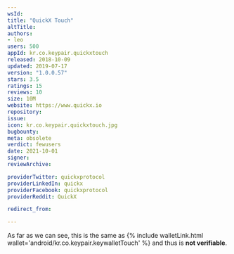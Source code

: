```yaml
---
wsId: 
title: "QuickX Touch"
altTitle: 
authors:
- leo
users: 500
appId: kr.co.keypair.quickxtouch
released: 2018-10-09
updated: 2019-07-17
version: "1.0.0.57"
stars: 3.5
ratings: 15
reviews: 10
size: 10M
website: https://www.quickx.io
repository: 
issue: 
icon: kr.co.keypair.quickxtouch.jpg
bugbounty: 
meta: obsolete
verdict: fewusers
date: 2021-10-01
signer: 
reviewArchive:

providerTwitter: quickxprotocol
providerLinkedIn: quickx
providerFacebook: quickxprotocol
providerReddit: QuickX

redirect_from:

---
```


<!-- nosource -->
As far as we can see, this is the same as
{% include walletLink.html wallet='android/kr.co.keypair.keywalletTouch' %} and thus is **not verifiable**.
